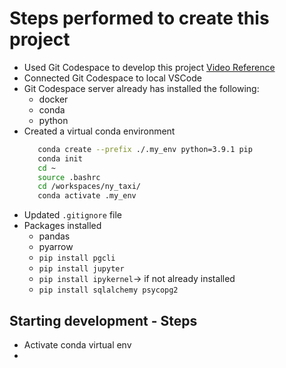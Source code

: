 # Steps performed to create this project

* Used Git Codespace to develop this project [Video Reference](https://www.youtube.com/watch?v=XOSUt8Ih3zA&list=PL3MmuxUbc_hJed7dXYoJw8DoCuVHhGEQb&index=15)
* Connected Git Codespace to local VSCode
* Git Codespace server already has installed the following:
    * docker
    * conda
    * python
* Created a virtual conda environment 
    ```bash
       conda create --prefix ./.my_env python=3.9.1 pip 
       conda init
       cd ~
       source .bashrc
       cd /workspaces/ny_taxi/
       conda activate .my_env
    ```
* Updated `.gitignore` file
* Packages installed
    * pandas
    * pyarrow
    * `pip install pgcli`
    * `pip install jupyter`
    * `pip install ipykernel`-> if not already installed
    * `pip install sqlalchemy psycopg2`
## Starting development - Steps

* Activate conda virtual env
* 